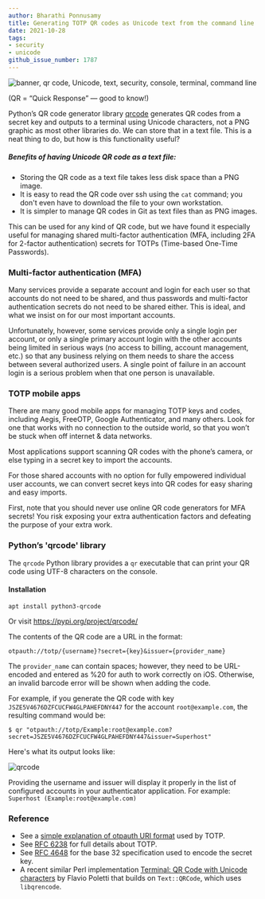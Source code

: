 ```yaml
---
author: Bharathi Ponnusamy
title: Generating TOTP QR codes as Unicode text from the command line
date: 2021-10-28
tags:
- security
- unicode
github_issue_number: 1787
---
```


![banner, qr code, Unicode, text, security, console, terminal, command line](/blog/2021/10/generating-qr-codes-as-unicode-text/banner.jpg)
<!-- photo by Bharathi Ponnusamy -->

(QR = “Quick Response” — good to know!)

Python’s QR code generator library [qrcode](https://pypi.org/project/qrcode/) generates QR codes from a secret key and outputs to a terminal using Unicode characters, not a PNG graphic as most other libraries do. We can store that in a text file. This is a neat thing to do, but how is this functionality useful?

##### Benefits of having Unicode QR code as a text file:

* Storing the QR code as a text file takes less disk space than a PNG image.
* It is easy to read the QR code over ssh using the `cat` command; you don't even have to download the file to your own workstation.
* It is simpler to manage QR codes in Git as text files than as PNG images.

This can be used for any kind of QR code, but we have found it especially useful for managing shared multi-factor authentication (MFA, including 2FA for 2-factor authentication) secrets for TOTPs (Time-based One-Time Passwords).

### Multi-factor authentication (MFA)

Many services provide a separate account and login for each user so that accounts do not need to be shared, and thus passwords and multi-factor authentication secrets do not need to be shared either. This is ideal, and what we insist on for our most important accounts.

Unfortunately, however, some services provide only a single login per account, or only a single primary account login with the other accounts being limited in serious ways (no access to billing, account management, etc.) so that any business relying on them needs to share the access between several authorized users. A single point of failure in an account login is a serious problem when that one person is unavailable.

### TOTP mobile apps

There are many good mobile apps for managing TOTP keys and codes, including Aegis, FreeOTP, Google Authenticator, and many others. Look for one that works with no connection to the outside world, so that you won’t be stuck when off internet & data networks.

Most applications support scanning QR codes with the phone’s camera, or else typing in a secret key to import the accounts.

For those shared accounts with no option for fully empowered individual user accounts, we can convert secret keys into QR codes for easy sharing and easy imports.

First, note that you should never use online QR code generators for MFA secrets! You risk exposing your extra authentication factors and defeating the purpose of your extra work.

### Python’s 'qrcode' library

The `qrcode` Python library provides a `qr` executable that can print your QR code using UTF-8 characters on the console.

#### Installation

```plain
apt install python3-qrcode
```

Or visit https://pypi.org/project/qrcode/

The contents of the QR code are a URL in the format:

```plain
otpauth://totp/{username}?secret={key}&issuer={provider_name}
```

The `provider_name` can contain spaces; however, they need to be URL-encoded and entered as %20 for auth to work correctly on iOS. Otherwise, an invalid barcode error will be shown when adding the code.

For example, if you generate the QR code with key `JSZE5V4676DZFCUCFW4GLPAHEFDNY447` for the account `root@example.com`, the resulting command would be:

```plain
$ qr "otpauth://totp/Example:root@example.com?secret=JSZE5V4676DZFCUCFW4GLPAHEFDNY447&issuer=Superhost" 
```

Here's what its output looks like:

![qrcode](/blog/2021/10/generating-qr-codes-as-unicode-text/qrcode.jpg)

Providing the username and issuer will display it properly in the list of configured accounts in your authenticator application. For example: `Superhost (Example:root@example.com)`


### Reference

* See a [simple explanation of otpauth URI format](http://www1.auth.iij.jp/smartkey/en/uri_v1.html) used by TOTP.
* See [RFC 6238](https://datatracker.ietf.org/doc/html/rfc6238) for full details about TOTP.
* See [RFC 4648](https://datatracker.ietf.org/doc/html/rfc4648#section-6) for the base 32 specification used to encode the secret key.
* A recent similar Perl implementation [Terminal: QR Code with Unicode characters](https://github.polettix.it/ETOOBUSY/2021/09/26/text-qrcode-unicode/) by Flavio Poletti that builds on `Text::QRCode`, which uses `libqrencode`.
